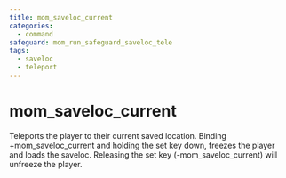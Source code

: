 ```yaml
---
title: mom_saveloc_current
categories:
  - command
safeguard: mom_run_safeguard_saveloc_tele
tags:
  - saveloc
  - teleport
---
```


# mom_saveloc_current

Teleports the player to their current saved location. Binding +mom_saveloc_current and holding the set key down, freezes the player and loads the saveloc. Releasing the set key (-mom_saveloc_current) will unfreeze the player.
